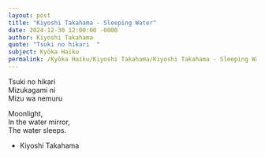 ```yaml
---
layout: post
title: "Kiyoshi Takahama - Sleeping Water"
date: 2024-12-30 12:00:00 -0000
author: Kiyoshi Takahama
quote: "Tsuki no hikari  "
subject: Kyōka Haiku
permalink: /Kyōka Haiku/Kiyoshi Takahama/Kiyoshi Takahama - Sleeping Water
---
```


Tsuki no hikari  
Mizukagami ni  
Mizu wa nemuru  

Moonlight,  
In the water mirror,  
The water sleeps.

- Kiyoshi Takahama
